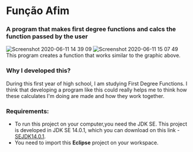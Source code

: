 # Função Afim
### A program that makes first degree functions and calcs the function passed by the user
![Screenshot 2020-06-11 14 39 09](https://user-images.githubusercontent.com/62625567/84421286-b75cc600-abf1-11ea-8f0b-8985622fe28d.png)
![Screenshot 2020-06-11 15 07 49](https://user-images.githubusercontent.com/62625567/84424236-2b996880-abf6-11ea-90d5-0350e5071b0a.png)
<br>
This program creates a function that works similar to the graphic above.

### Why I developed this?
During this first year of high school, I am studying First Degree Functions. I think that developing a program like this could really helps me to think how these calculates I'm doing are made and how they work together.

### Requirements:
* To run this project on your computer,you need the JDK SE. This project is developed in JDK SE 14.0.1, which you can download on this link - [SEJDK14.0.1](https://www.oracle.com/java/technologies/javase-jdk14-downloads.html).
* You need to import this **Eclipse** project on your workspace.
